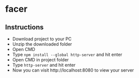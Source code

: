 # facer
## Instructions
* Download project to your PC
* Unzip the downloaded folder
* Open CMD
* Type <code>npm install --global http-server</code> and hit enter
* Open CMD in project folder
* Type <code>http-server</code> and hit enter
* Now you can visit http://localhost:8080 to view your server
